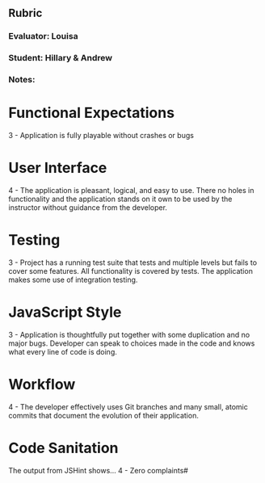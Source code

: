 ## Rubric
### Evaluator: Louisa
### Student: Hillary & Andrew
### Notes:

# Functional Expectations

3 - Application is fully playable without crashes or bugs

# User Interface

4 - The application is pleasant, logical, and easy to use. There no holes in functionality and the application stands on it own to be used by the instructor without guidance from the developer.

# Testing

3 - Project has a running test suite that tests and multiple levels but fails to cover some features. All functionality is covered by tests. The application makes some use of integration testing.

# JavaScript Style

3 - Application is thoughtfully put together with some duplication and no major bugs. Developer can speak to choices made in the code and knows what every line of code is doing.

# Workflow

4 - The developer effectively uses Git branches and many small, atomic commits that document the evolution of their application.

# Code Sanitation

The output from JSHint shows…
4 - Zero complaints#
